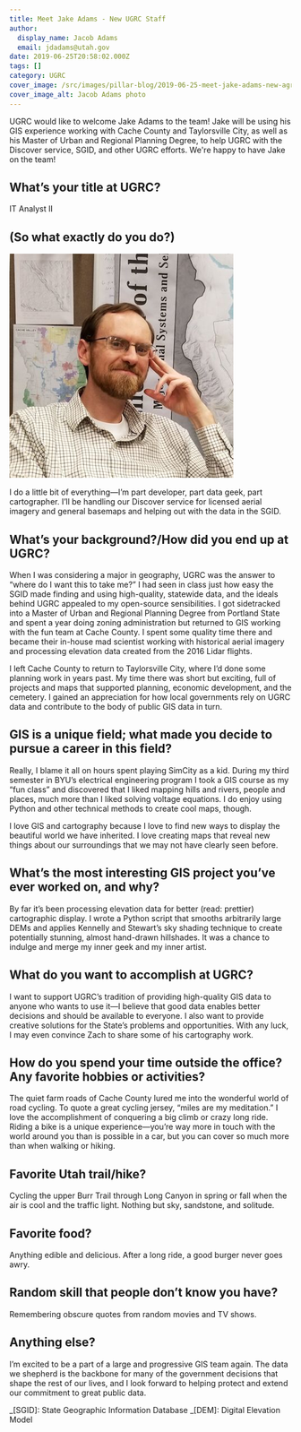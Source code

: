 ```yaml
---
title: Meet Jake Adams - New UGRC Staff
author:
  display_name: Jacob Adams
  email: jdadams@utah.gov
date: 2019-06-25T20:58:02.000Z
tags: []
category: UGRC
cover_image: /src/images/pillar-blog/2019-06-25-meet-jake-adams-new-agrc-staff/jacobadams.jpg
cover_image_alt: Jacob Adams photo
---
```


UGRC would like to welcome Jake Adams to the team! Jake will be using his GIS experience working with Cache County and Taylorsville City, as well as his Master of Urban and Regional Planning Degree, to help UGRC with the Discover service, SGID, and other UGRC efforts. We're happy to have Jake on the team!

## What’s your title at UGRC?

IT Analyst II

## (So what exactly do you do?)

![Jacob Adams photo](../../images/pillar-blog/2019-06-25-meet-jake-adams-new-agrc-staff/jacobadams.jpg)

I do a little bit of everything—I’m part developer, part data geek, part cartographer. I’ll be handling our Discover service for licensed aerial imagery and general basemaps and helping out with the data in the SGID.

## What’s your background?/How did you end up at UGRC?

When I was considering a major in geography, UGRC was the answer to “where do I want this to take me?” I had seen in class just how easy the SGID made finding and using high-quality, statewide data, and the ideals behind UGRC appealed to my open-source sensibilities. I got sidetracked into a Master of Urban and Regional Planning Degree from Portland State and spent a year doing zoning administration but returned to GIS working with the fun team at Cache County. I spent some quality time there and became their in-house mad scientist working with historical aerial imagery and processing elevation data created from the 2016 Lidar flights.

I left Cache County to return to Taylorsville City, where I’d done some planning work in years past. My time there was short but exciting, full of projects and maps that supported planning, economic development, and the cemetery. I gained an appreciation for how local governments rely on UGRC data and contribute to the body of public GIS data in turn.

## GIS is a unique field; what made you decide to pursue a career in this field?

Really, I blame it all on hours spent playing SimCity as a kid. During my third semester in BYU’s electrical engineering program I took a GIS course as my “fun class” and discovered that I liked mapping hills and rivers, people and places, much more than I liked solving voltage equations. I do enjoy using Python and other technical methods to create cool maps, though.

I love GIS and cartography because I love to find new ways to display the beautiful world we have inherited. I love creating maps that reveal new things about our surroundings that we may not have clearly seen before.

## What’s the most interesting GIS project you’ve ever worked on, and why?

By far it’s been processing elevation data for better (read: prettier) cartographic display. I wrote a Python script that smooths arbitrarily large DEMs and applies Kennelly and Stewart’s sky shading technique to create potentially stunning, almost hand-drawn hillshades. It was a chance to indulge and merge my inner geek and my inner artist.

## What do you want to accomplish at UGRC?

I want to support UGRC’s tradition of providing high-quality GIS data to anyone who wants to use it—I believe that good data enables better decisions and should be available to everyone. I also want to provide creative solutions for the State’s problems and opportunities. With any luck, I may even convince Zach to share some of his cartography work.

## How do you spend your time outside the office? Any favorite hobbies or activities?

The quiet farm roads of Cache County lured me into the wonderful world of road cycling. To quote a great cycling jersey, “miles are my meditation.” I love the accomplishment of conquering a big climb or crazy long ride. Riding a bike is a unique experience—you’re way more in touch with the world around you than is possible in a car, but you can cover so much more than when walking or hiking.

## Favorite Utah trail/hike?

Cycling the upper Burr Trail through Long Canyon in spring or fall when the air is cool and the traffic light. Nothing but sky, sandstone, and solitude.

## Favorite food?

Anything edible and delicious. After a long ride, a good burger never goes awry.

## Random skill that people don’t know you have?

Remembering obscure quotes from random movies and TV shows.

## Anything else?

I’m excited to be a part of a large and progressive GIS team again. The data we shepherd is the backbone for many of the government decisions that shape the rest of our lives, and I look forward to helping protect and extend our commitment to great public data.

_[SGID]: State Geographic Information Database
_[DEM]: Digital Elevation Model
